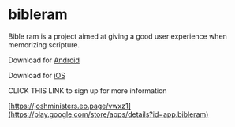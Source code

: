 # bibleram

Bible ram is a project aimed at giving a good user experience when memorizing
scripture.

Download for [Android](https://play.google.com/store/apps/details?id=app.bibleram)

Download for [iOS](https://apps.apple.com/us/app/bible-ram-memorize-scripture/id6450688436)


CLICK THIS LINK to sign up for more information

[https://joshministers.eo.page/vwxz1](https://play.google.com/store/apps/details?id=app.bibleram)
